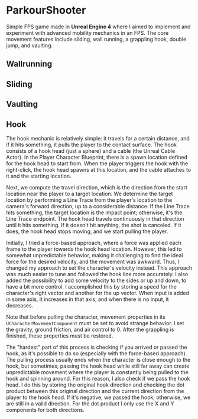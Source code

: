 # ParkourShooter
Simple FPS game made in **Unreal Engine 4** where I aimed to implement and experiment with advanced mobility mechanics in an FPS. The core movement features include sliding, wall running, a grappling hook, double jump, and vaulting. 

## Wallrunning

## Sliding

## Vaulting

## Hook
The hook mechanic is relatively simple: it travels for a certain distance, and if it hits something, it pulls the player to the contact surface. The hook consists of a hook head (just a sphere) and a cable (the Unreal Cable Actor). In the Player Character Blueprint, there is a spawn location defined for the hook head to start from. When the player triggers the hook with the right-click, the hook head spawns at this location, and the cable attaches to it and the starting location.

Next, we compute the travel direction, which is the direction from the start location near the player to a target location. We determine the target location by performing a Line Trace from the player's location to the camera's forward direction, up to a considerable distance. If the Line Trace hits something, the target location is the impact point; otherwise, it's the Line Trace endpoint. The hook head travels continuously in that direction until it hits something. If it doesn't hit anything, the shot is canceled. If it does, the hook head stops moving, and we start pulling the player.

Initially, I tried a force-based approach, where a force was applied each frame to the player towards the hook head location. However, this led to somewhat unpredictable behavior, making it challenging to find the ideal force for the desired velocity, and the movement was awkward. Thus, I changed my approach to set the character's velocity instead. This approach was much easier to tune and followed the hook line more accurately. I also added the possibility to add some velocity to the sides or up and down, to have a bit more control. I accomplished this by storing a speed for the character's right vector and another for the up vector. When input is added in some axis, it increases in that axis, and when there is no input, it decreases.

Note that before pulling the character, movement properties in its `UCharacterMovementComponent` must be set to avoid strange behavior. I set the gravity, ground friction, and air control to 0. After the grappling is finished, these properties must be restored.

The "hardest" part of this process is checking if you arrived or passed the hook, as it's possible to do so (especially with the force-based approach). The pulling process usually ends when the character is close enough to the hook, but sometimes, passing the hook head while still far away can create unpredictable movement where the player is constantly being pulled to the hook and spinning around. For this reason, I also check if we pass the hook head. I do this by storing the original hook direction and checking the dot product between this original direction and the current direction from the player to the hook head. If it's negative, we passed the hook; otherwise, we are still in a valid direction. For the dot product I only use the X and Y components for both directions.
